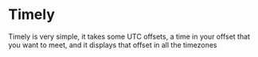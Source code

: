 # Timely
Timely is very simple, it takes some UTC offsets, a time in your offset that you want to meet, and it displays that offset in all the timezones

